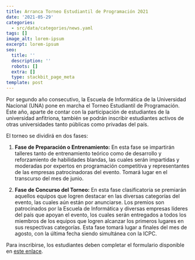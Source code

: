 ```yaml
---
title: Arranca Torneo Estudiantil de Programación 2021
date: '2021-05-29'
categories:
  - src/data/categories/news.yaml
tags: []
image_alt: lorem-ipsum
excerpt: lorem-ipsum
seo:
  title: ''
  description: ''
  robots: []
  extra: []
  type: stackbit_page_meta
template: post
---
```

Por segundo año consecutivo, la Escuela de Informática de la Universidad Nacional (UNA) pone en marcha el Torneo Estudiantil de Programación. Este año, aparte de contar con la participación de estudiantes de la universidad anfitriona, también se podrán inscribir estudiantes activos de otras universidades tanto públicas como privadas del país.

El torneo se dividirá en dos fases:

1.  **Fase de Preparación o Entrenamiento:** En esta fase se impartirán talleres tanto de entrenamiento teórico como de desarrollo y reforzamiento de habilidades blandas, las cuales serán impartidas y moderadas por expertos en programación competitiva y representantes de las empresas patrocinadoras del evento. Tomará lugar en el transcurso del mes de junio.

2.  **Fase de Concurso del Torneo:** En esta fase clasificatoria se premiarán aquellos equipos que logren destacar en las diversas categorías del evento, las cuales aún están por anunciarse. Los premios son patrocinados por la Escuela de Informática y diversas empresas líderes del país que apoyan el evento, los cuales serán entregados a todos los miembros de los equipos que logren alcanzar los primeros lugares en sus respectivas categorías. Esta fase tomará lugar a finales del mes de agosto, con la última fecha siendo simultánea con la ICPC.

Para inscribirse, los estudiantes deben completar el formulario disponible en [este enlace](https://forms.gle/zjDQjCwXdXMD2vmH9).
